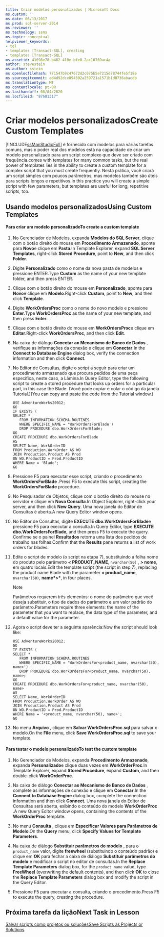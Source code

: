 ```yaml
---
title: Criar modelos personalizados | Microsoft Docs
ms.custom: ''
ms.date: 06/13/2017
ms.prod: sql-server-2014
ms.reviewer: ''
ms.technology: ssms
ms.topic: conceptual
helpviewer_keywords:
- tql
- templates [Transact-SQL], creating
- templates [Transact-SQL]
ms.assetid: 41098e78-b482-410e-bfe8-2ac10769ac4a
author: stevestein
ms.author: sstein
ms.openlocfilehash: 771547b9c47672d2c075b5e7215d78744fe5f18e
ms.sourcegitcommit: ad4d92dce894592a259721a1571b1d8736abacdb
ms.translationtype: MT
ms.contentlocale: pt-BR
ms.lasthandoff: 08/04/2020
ms.locfileid: "87681317"
---
```

# <a name="create-custom-templates"></a><span data-ttu-id="dd7fb-102">Criar modelos personalizados</span><span class="sxs-lookup"><span data-stu-id="dd7fb-102">Create Custom Templates</span></span>
  [!INCLUDE[ssManStudioFull](../../includes/ssmanstudiofull-md.md)] <span data-ttu-id="dd7fb-103">é fornecido com modelos para várias tarefas comuns, mas o poder real dos modelos está na capacidade de criar um modelo personalizado para um script complexo que deve ser criado com frequência.</span><span class="sxs-lookup"><span data-stu-id="dd7fb-103">comes with templates for many common tasks, but the real power of templates lies in the ability to create a custom template for a complex script that you must create frequently.</span></span> <span data-ttu-id="dd7fb-104">Nesta prática, você criará um script simples com poucos parâmetros, mas modelos também são úteis para scripts longos e repetitivos.</span><span class="sxs-lookup"><span data-stu-id="dd7fb-104">In this practice you will create a simple script with few parameters, but templates are useful for long, repetitive scripts, too.</span></span>  
  
## <a name="using-custom-templates"></a><span data-ttu-id="dd7fb-105">Usando modelos personalizados</span><span class="sxs-lookup"><span data-stu-id="dd7fb-105">Using Custom Templates</span></span>  
  
#### <a name="to-create-a-custom-template"></a><span data-ttu-id="dd7fb-106">Para criar um modelo personalizado</span><span class="sxs-lookup"><span data-stu-id="dd7fb-106">To create a custom template</span></span>  
  
1.  <span data-ttu-id="dd7fb-107">No Gerenciador de Modelos, expanda **Modelos do SQL Server**, clique com o botão direito do mouse em **Procedimento Armazenado**, aponte para **Novo**e clique em **Pasta**.</span><span class="sxs-lookup"><span data-stu-id="dd7fb-107">In Template Explorer, expand **SQL Server Templates**, right-click **Stored Procedure**, point to **New**, and then click **Folder**.</span></span>  
  
2.  <span data-ttu-id="dd7fb-108">Digite **Personalizado** como o nome da nova pasta de modelos e pressione ENTER.</span><span class="sxs-lookup"><span data-stu-id="dd7fb-108">Type **Custom** as the name of your new template folder, and then press ENTER.</span></span>  
  
3.  <span data-ttu-id="dd7fb-109">Clique com o botão direito do mouse em **Personalizado**, aponte para **Novo**e clique em **Modelo**.</span><span class="sxs-lookup"><span data-stu-id="dd7fb-109">Right-click **Custom**, point to **New**, and then click **Template**.</span></span>  
  
4.  <span data-ttu-id="dd7fb-110">Digite **WorkOrdersProc** como o nome do novo modelo e pressione **Enter**.</span><span class="sxs-lookup"><span data-stu-id="dd7fb-110">Type **WorkOrdersProc** as the name of your new template, and then press **Enter**.</span></span>  
  
5.  <span data-ttu-id="dd7fb-111">Clique com o botão direito do mouse em **WorkOrdersProc**e clique em **Editar**.</span><span class="sxs-lookup"><span data-stu-id="dd7fb-111">Right-click **WorkOrdersProc**, and then click **Edit**.</span></span>  
  
6.  <span data-ttu-id="dd7fb-112">Na caixa de diálogo **Conectar ao Mecanismo de Banco de Dados** , verifique as informações da conexão e clique em **Conectar**.</span><span class="sxs-lookup"><span data-stu-id="dd7fb-112">In the **Connect to Database Engine** dialog box, verify the connection information and then click **Connect**.</span></span>  
  
7.  <span data-ttu-id="dd7fb-113">No Editor de Consultas, digite o script a seguir para criar um procedimento armazenado que procura pedidos de uma peça específica, neste caso, a Lâmina.</span><span class="sxs-lookup"><span data-stu-id="dd7fb-113">In Query Editor, type the following script to create a stored procedure that looks up orders for a particular part, in this case the Blade.</span></span> <span data-ttu-id="dd7fb-114">(Você pode copiar e colar o código da janela Tutorial.)</span><span class="sxs-lookup"><span data-stu-id="dd7fb-114">(You can copy and paste the code from the Tutorial window.)</span></span>  
  
    ```  
    USE AdventureWorks20012;  
    GO  
    IF EXISTS (  
    SELECT *   
       FROM INFORMATION_SCHEMA.ROUTINES   
       WHERE SPECIFIC_NAME = 'WorkOrdersForBlade')  
       DROP PROCEDURE dbo.WorkOrdersForBlade;  
    GO  
    CREATE PROCEDURE dbo.WorkOrdersForBlade  
    AS  
    SELECT Name, WorkOrderID   
    FROM Production.WorkOrder AS WO  
    JOIN Production.Product AS Prod  
    ON WO.ProductID = Prod.ProductID  
    WHERE Name = 'Blade';  
    GO  
    ```  
  
8.  <span data-ttu-id="dd7fb-115">Pressione F5 para executar esse script, criando o procedimento **WorkOrdersForBlade** .</span><span class="sxs-lookup"><span data-stu-id="dd7fb-115">Press F5 to execute this script, creating the **WorkOrdersForBlade** procedure.</span></span>  
  
9. <span data-ttu-id="dd7fb-116">No Pesquisador de Objetos, clique com o botão direito do mouse no servidor e clique em **Nova Consulta**.</span><span class="sxs-lookup"><span data-stu-id="dd7fb-116">In Object Explorer, right-click your server, and then click **New Query**.</span></span> <span data-ttu-id="dd7fb-117">Uma nova janela do Editor de Consultas é aberta.</span><span class="sxs-lookup"><span data-stu-id="dd7fb-117">A new Query Editor window opens.</span></span>  
  
10. <span data-ttu-id="dd7fb-118">No Editor de Consultas, digite **EXECUTE dbo.WorkOrdersForBlade**e pressione F5 para executar a consulta.</span><span class="sxs-lookup"><span data-stu-id="dd7fb-118">In Query Editor, type **EXECUTE dbo.WorkOrdersForBlade**, and then press F5 to execute the query.</span></span> <span data-ttu-id="dd7fb-119">Confirme se o painel **Resultados** retorna uma lista dos pedidos de trabalho nas folhas.</span><span class="sxs-lookup"><span data-stu-id="dd7fb-119">Confirm that the **Results** pane returns a list of work orders for blades.</span></span>  
  
11. <span data-ttu-id="dd7fb-120">Edite o script de modelo (o script na etapa 7), substituindo a folha nome do produto pelo parâmetro <strong> *<* PRODUCT_NAME</strong>, `nvarchar(50)` , <strong> *>* nome</strong>, em quatro locais.</span><span class="sxs-lookup"><span data-stu-id="dd7fb-120">Edit the template script (the script in step 7), replacing the product name Blade with the parameter <strong>*<* product_name</strong>, `nvarchar(50)`, <strong>name*>*</strong>, in four places.</span></span>  
  
    > [!NOTE]  
    >  <span data-ttu-id="dd7fb-121">Parâmetros requerem três elementos: o nome do parâmetro que você deseja substituir, o tipo de dados do parâmetro e um valor padrão do parâmetro.</span><span class="sxs-lookup"><span data-stu-id="dd7fb-121">Parameters require three elements: the name of the parameter that you want to replace, the data type of the parameter, and a default value for the parameter.</span></span>  
  
12. <span data-ttu-id="dd7fb-122">Agora o script deve ter a seguinte aparência:</span><span class="sxs-lookup"><span data-stu-id="dd7fb-122">Now the script should look like:</span></span>  
  
    ```  
    USE AdventureWorks20012;  
    GO  
    IF EXISTS (  
    SELECT *   
       FROM INFORMATION_SCHEMA.ROUTINES   
       WHERE SPECIFIC_NAME = 'WorkOrdersFor<product_name, nvarchar(50), name>')  
       DROP PROCEDURE dbo.WorkOrdersFor<product_name, nvarchar(50), name>;  
    GO  
    CREATE PROCEDURE dbo.WorkOrdersFor<product_name, nvarchar(50), name>  
    AS  
    SELECT Name, WorkOrderID   
    FROM Production.WorkOrder AS WO  
    JOIN Production.Product AS Prod  
    ON WO.ProductID = Prod.ProductID  
    WHERE Name = '<product_name, nvarchar(50), name>';  
    GO  
    ```  
  
13. <span data-ttu-id="dd7fb-123">No menu **Arquivo** , clique em **Salvar WorkOrdersProc.sql** para salvar o modelo.</span><span class="sxs-lookup"><span data-stu-id="dd7fb-123">On the **File** menu, click **Save WorkOrdersProc.sql** to save your template.</span></span>  
  
#### <a name="to-test-the-custom-template"></a><span data-ttu-id="dd7fb-124">Para testar o modelo personalizado</span><span class="sxs-lookup"><span data-stu-id="dd7fb-124">To test the custom template</span></span>  
  
1.  <span data-ttu-id="dd7fb-125">No Gerenciador de Modelos, expanda **Procedimento Armazenado**, expanda **Personalizado**e clique duas vezes em **WorkOrderProc**.</span><span class="sxs-lookup"><span data-stu-id="dd7fb-125">In Template Explorer, expand **Stored Procedure**, expand **Custom**, and then double-click **WorkOrderProc**.</span></span>  
  
2.  <span data-ttu-id="dd7fb-126">Na caixa de diálogo **Conectar ao Mecanismo de Banco de Dados** , complete as informações de conexão e clique em **Conectar**.</span><span class="sxs-lookup"><span data-stu-id="dd7fb-126">In the **Connect to Database Engine** dialog box, complete the connection information and then click **Connect**.</span></span> <span data-ttu-id="dd7fb-127">Uma nova janela do Editor de Consultas será aberta, exibindo o conteúdo do modelo **WorkOrderProc** .</span><span class="sxs-lookup"><span data-stu-id="dd7fb-127">A new Query Editor window opens, containing the contents of the **WorkOrderProc** template.</span></span>  
  
3.  <span data-ttu-id="dd7fb-128">No menu **Consulta** , clique em **Especificar Valores para Parâmetros de Modelo**.</span><span class="sxs-lookup"><span data-stu-id="dd7fb-128">On the **Query** menu, click **Specify Values for Template Parameters**.</span></span>  
  
4.  <span data-ttu-id="dd7fb-129">Na caixa de diálogo **Substituir parâmetros do modelo** , para o `product_name` valor, digite **freewheel** (substituindo o conteúdo padrão) e clique em **OK** para fechar a caixa de diálogo **Substituir parâmetros do modelo** e modificar o script no editor de consultas.</span><span class="sxs-lookup"><span data-stu-id="dd7fb-129">In the **Replace Template Parameters** dialog box, for the `product_name` value, type **FreeWheel** (overwriting the default contents), and then click **OK** to close the **Replace Template Parameters** dialog box and modify the script in the Query Editor.</span></span>  
  
5.  <span data-ttu-id="dd7fb-130">Pressione F5 para executar a consulta, criando o procedimento.</span><span class="sxs-lookup"><span data-stu-id="dd7fb-130">Press F5 to execute the query, creating the procedure.</span></span>  
  
## <a name="next-task-in-lesson"></a><span data-ttu-id="dd7fb-131">Próxima tarefa da lição</span><span class="sxs-lookup"><span data-stu-id="dd7fb-131">Next Task in Lesson</span></span>  
 [<span data-ttu-id="dd7fb-132">Salvar scripts como projetos ou soluções</span><span class="sxs-lookup"><span data-stu-id="dd7fb-132">Save Scripts as Projects or Solutions</span></span>](lesson-3-3-save-scripts-as-projects-or-solutions.md)  
  
  
